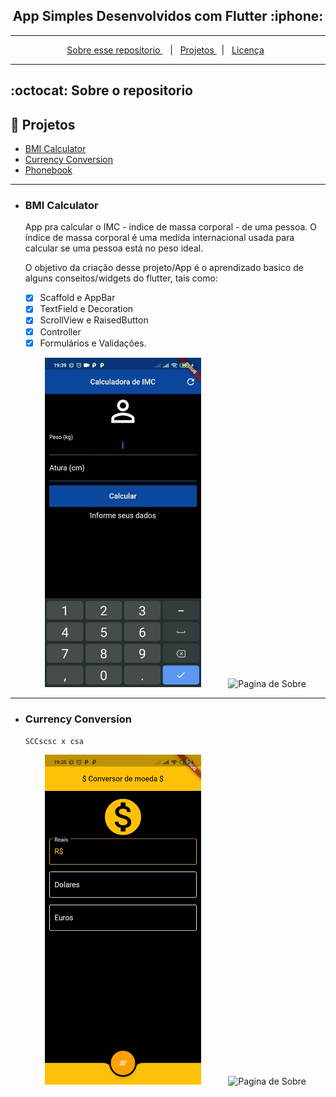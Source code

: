 <h2 align="center">
  App Simples Desenvolvidos com Flutter :iphone:
</h2>

---

<p align="center">
  <a href="#octocat-sobre-o-repositorio">Sobre esse repositorio </a> &nbsp;&nbsp;&nbsp;|&nbsp;&nbsp;&nbsp;<a href="#milky_way-projetos">Projetos </a> &nbsp;&nbsp;|&nbsp;&nbsp;
  <a href="#memo-licença">Licença</a>&nbsp;&nbsp; 
</p>

---

## :octocat: Sobre o repositorio


## :vertical_traffic_light: Projetos
  - <a href="#BMI Calculator">BMI Calculator</a>
  - <a href="#Currency Conversion">Currency Conversion</a>
  - <a href="#Phonebook">Phonebook</a>
---

- ### BMI Calculator
  App pra calcular o IMC - indice de massa corporal - de uma pessoa. O índice de massa corporal é uma medida internacional usada para calcular se uma pessoa está no peso ideal.

  O objetivo da criação desse projeto/App é o aprendizado basico de alguns conseitos/widgets do flutter, tais como:

    - [x] Scaffold e AppBar
    - [x] TextField e Decoration
    - [x] ScrollView e RaisedButton
    - [x] Controller
    - [x] Formulários e Validações.
 
  <p float="left" align="center">
    
    <img src="screenshots/bmi_02.jpg" width=250 title="Pagina de Sobre"/>
    &nbsp; &nbsp; &nbsp; &nbsp; &nbsp;
    <img src="screenshots/bmi_01.gif" width=250 title="Pagina de Sobre"/>

  </p> 
---

- ### Currency Conversion
      SCCscsc x csa


  <p float="left" align="center">
    
    <img src="screenshots/currency_02.jpg" width=250 title="Pagina de Sobre"/>
    &nbsp; &nbsp; &nbsp; &nbsp; &nbsp;
    <img src="screenshots/currency_01.gif" width=250 title="Pagina de Sobre"/>

  </p>